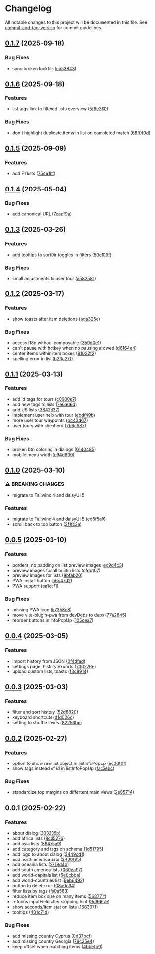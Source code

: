 # Changelog

All notable changes to this project will be documented in this file. See [commit-and-tag-version](https://github.com/absolute-version/commit-and-tag-version) for commit guidelines.

## [0.1.7](https://github.com/FjellOverflow/typem/compare/v0.1.6...v0.1.7) (2025-09-18)


### Bug Fixes

* sync broken lockfile ([ca53843](https://github.com/FjellOverflow/typem/commit/ca5384300d8548dfddb3c99cfdeccff12301ce9b))

## [0.1.6](https://github.com/FjellOverflow/typem/compare/v0.1.5...v0.1.6) (2025-09-18)


### Features

* list tags link to filtered lists overview ([5f6e360](https://github.com/FjellOverflow/typem/commit/5f6e3605760c093bacdfa4cfbe2f3558b30b0bd5))


### Bug Fixes

* don't highlight duplicate items in list on completed match ([68f0f0d](https://github.com/FjellOverflow/typem/commit/68f0f0de625ae375d88a077470a17c91d77201a5))

## [0.1.5](https://github.com/FjellOverflow/typem/compare/v0.1.4...v0.1.5) (2025-09-09)


### Features

* add  F1 lists ([75c61bf](https://github.com/FjellOverflow/typem/commit/75c61bfa95edff105bd70b82b1483fce6af14693))

## [0.1.4](https://github.com/FjellOverflow/typem/compare/v0.1.3...v0.1.4) (2025-05-04)


### Bug Fixes

* add canonical URL ([7eacf9a](https://github.com/FjellOverflow/typem/commit/7eacf9a1ef44a7c507bf08ef404c4c669d33092c))

## [0.1.3](https://github.com/FjellOverflow/typem/compare/v0.1.2...v0.1.3) (2025-03-26)


### Features

* add tooltips to sortDir toggles in filters ([50c109f](https://github.com/FjellOverflow/typem/commit/50c109f9e9bfc492a60c0ffc0c927715b216a828))


### Bug Fixes

* small adjustments to user tour ([a582581](https://github.com/FjellOverflow/typem/commit/a5825815c7ab701fdbeee4e81458a191fb6041a4))

## [0.1.2](https://github.com/FjellOverflow/typem/compare/v0.1.1...v0.1.2) (2025-03-17)


### Features

* show toasts after item deletions ([ada325e](https://github.com/FjellOverflow/typem/commit/ada325e15d4b7226a6d303282298e1bb803fdfe3))


### Bug Fixes

* access i18n without composable ([359d0e1](https://github.com/FjellOverflow/typem/commit/359d0e1e5c0958a2005e9aed19c356d3b9b027c5))
* can't pause with hotkey when no pausing allowed ([d6164e4](https://github.com/FjellOverflow/typem/commit/d6164e4b1383389463651f543264808cd33e6472))
* center items within item boxes ([91022f2](https://github.com/FjellOverflow/typem/commit/91022f2b8edf6d0333c42fddfcdcc99a38d7aa4c))
* spelling error in list ([b23c27f](https://github.com/FjellOverflow/typem/commit/b23c27f72be67ff2358ebe82fa5744d15a8b6898))

## [0.1.1](https://github.com/FjellOverflow/typem/compare/v0.1.0...v0.1.1) (2025-03-13)


### Features

* add id tags for tours ([c0980e7](https://github.com/FjellOverflow/typem/commit/c0980e7631471d3039bf0ee9d67a9dd46dfbe612))
* add new tags to lists ([7e6a66d](https://github.com/FjellOverflow/typem/commit/7e6a66da0cde65a55fb74e39d28362cf3a8828c0))
* add US lists ([3842d37](https://github.com/FjellOverflow/typem/commit/3842d3763286960c6b04cca250d133ab57232757))
* implement user help with tour ([ebdf49b](https://github.com/FjellOverflow/typem/commit/ebdf49b117fe546461d8e3ee386cdd25036c95b2))
* more user tour waypoints ([b443d67](https://github.com/FjellOverflow/typem/commit/b443d6786bce9a51b58573c1f935f16ed06c8552))
* user tours with shepherd ([7b6c987](https://github.com/FjellOverflow/typem/commit/7b6c98778491f9a35c644dc33bc5203f3aded2f9))


### Bug Fixes

* broken btn coloring in dialogs ([0140485](https://github.com/FjellOverflow/typem/commit/0140485eedee45d6ebe0a123778aeefd5537dc81))
* mobile menu width ([c94d600](https://github.com/FjellOverflow/typem/commit/c94d60008dc369fdc2d4b73a6dcb38d7018e7133))

## [0.1.0](https://github.com/FjellOverflow/typem/compare/v0.0.5...v0.1.0) (2025-03-10)


### ⚠ BREAKING CHANGES

* migrate to Tailwind 4 and daisyUI 5

### Features

* migrate to Tailwind 4 and daisyUI 5 ([ed5f5a9](https://github.com/FjellOverflow/typem/commit/ed5f5a938360b019fd462877abf75ebeee4cd1ff))
* scroll back to top button ([2f1fc2a](https://github.com/FjellOverflow/typem/commit/2f1fc2aff748767dd0b9b020d3fe2934b8448854))

## [0.0.5](https://github.com/FjellOverflow/typem/compare/v0.0.4...v0.0.5) (2025-03-10)


### Features

* borders, no padding on list preview images ([ec9d4c3](https://github.com/FjellOverflow/typem/commit/ec9d4c3940ed62272e079212a876ebe626ae91c5))
* preview images for all builtin lists ([cfdc107](https://github.com/FjellOverflow/typem/commit/cfdc107b4178421032826515d484950fa4aec01a))
* preview images for lists ([8bfab20](https://github.com/FjellOverflow/typem/commit/8bfab20047105052143a3b219aec71e4465bea66))
* PWA install button ([b6c47d2](https://github.com/FjellOverflow/typem/commit/b6c47d2ea81c1bb0131da47cc61058169e7d096b))
* PWA support ([aa1eef1](https://github.com/FjellOverflow/typem/commit/aa1eef1f1e2c240b44d853e81e9e92e681528366))


### Bug Fixes

* missing PWA icon ([b7358e8](https://github.com/FjellOverflow/typem/commit/b7358e83a3651509e84c1da392b57812dcb72bcb))
* move vite-plugin-pwa from devDeps to deps ([77a2845](https://github.com/FjellOverflow/typem/commit/77a28451ec92aea36a58835cc5b7d250817ef4c1))
* reorder buttons in InfoPopUp ([105cea7](https://github.com/FjellOverflow/typem/commit/105cea7b18dfea7d215e487f6c635c584338e15c))

## [0.0.4](https://github.com/FjellOverflow/typem/compare/v0.0.3...v0.0.4) (2025-03-05)


### Features

* import history from JSON ([0f4dfad](https://github.com/FjellOverflow/typem/commit/0f4dfad540de3329713e260981e3567966ea529d))
* settings page, history exports ([730276e](https://github.com/FjellOverflow/typem/commit/730276eafde6ffc4571afa49ac3ffd965522f6c9))
* upload custom lists, toasts ([f3c8914](https://github.com/FjellOverflow/typem/commit/f3c89144757c068c7a1081217a8f285c6de0d7eb))

## [0.0.3](https://github.com/FjellOverflow/typem/compare/v0.0.2...v0.0.3) (2025-03-03)


### Features

* filter and sort history ([52d8820](https://github.com/FjellOverflow/typem/commit/52d8820c9679ef3b55ab39156ea710abd082549f))
* keyboard shortcuts ([d1d026c](https://github.com/FjellOverflow/typem/commit/d1d026c01782098fa06a5a066b75d55ed2bf756c))
* setting to shuffle items ([82253bc](https://github.com/FjellOverflow/typem/commit/82253bc212d38b8bb4719b3f5cc1ff23230cb97e))

## [0.0.2](https://github.com/FjellOverflow/typem/compare/v0.0.1...v0.0.2) (2025-02-27)


### Features

* option to show raw list object in listInfoPopUp ([ac3df9f](https://github.com/FjellOverflow/typem/commit/ac3df9f27e7af120d48527ec00089357c6427953))
* show tags instead of id in listInfoPopUp ([fac5ebc](https://github.com/FjellOverflow/typem/commit/fac5ebc9f34d4733dfa0b09d1f9f7e17856d4cd7))


### Bug Fixes

* standardize top margins on differtent main views ([2e85714](https://github.com/FjellOverflow/typem/commit/2e857149ab0dcf005aa059c1623314f66d86c029))

## 0.0.1 (2025-02-22)


### Features

* about dialog ([333285b](https://github.com/FjellOverflow/typem/commit/333285bc4d7dac141cab79675ad693ce0e0eeb42))
* add africa lists ([8cd5276](https://github.com/FjellOverflow/typem/commit/8cd52767d354f86a7d4046ac6c2fb16dd7f88372))
* add asia lists ([86475a9](https://github.com/FjellOverflow/typem/commit/86475a92508ac86b24931a86fa1757288f25e947))
* add category and tags on schema ([1d51795](https://github.com/FjellOverflow/typem/commit/1d51795ad1b349682f55ea7925c5decb6290b404))
* add logo to about dialog ([3449cd1](https://github.com/FjellOverflow/typem/commit/3449cd1c9ef706c4cc83463bfa92852d02705ca6))
* add north america lists ([2430f95](https://github.com/FjellOverflow/typem/commit/2430f956c08698230b1c517082e5536a11334b5c))
* add oceania lists ([2719d4b](https://github.com/FjellOverflow/typem/commit/2719d4be7d37be094bafbcc74e65a251c87971dc))
* add south america lists ([060ea97](https://github.com/FjellOverflow/typem/commit/060ea9772cab27bcb9121be941c4a45296a02d66))
* add world-capitals list ([6e0cbba](https://github.com/FjellOverflow/typem/commit/6e0cbbabfbb1694d9f0ec8f74f15cfa557b7092b))
* add world-countries list ([9eb6492](https://github.com/FjellOverflow/typem/commit/9eb6492fd60d984fbf9af71a4e0a4f5025ea1965))
* button to delete run ([08a0c94](https://github.com/FjellOverflow/typem/commit/08a0c945eebbc4c43ea3ccbce28b1d463abd238d))
* filter lists by tags ([fa0a583](https://github.com/FjellOverflow/typem/commit/fa0a583dee532da565fa58ddbc09384ffde296f3))
* reduce item box size on many items ([568771f](https://github.com/FjellOverflow/typem/commit/568771fc81823e0c566ddf825f0856e227400ee5))
* refocus inputField after skipping hint ([9d6667e](https://github.com/FjellOverflow/typem/commit/9d6667e992f8ab7b6e58e002c9dfbaef8fa9cee5))
* show seconds/item stat on lists ([168397f](https://github.com/FjellOverflow/typem/commit/168397f24861815fcf10e0f723e90d77f6ad1302))
* tooltips ([401c71d](https://github.com/FjellOverflow/typem/commit/401c71d7d41a371063c93861ae2918787b46019e))


### Bug Fixes

* add missing country Cyprus ([0d37bcf](https://github.com/FjellOverflow/typem/commit/0d37bcfdebf597fa6c9992b6280fca00c9981b3a))
* add missing country Georgia ([78c25e4](https://github.com/FjellOverflow/typem/commit/78c25e45cc9ea2363f2bc7c6d34522776d47f42f))
* keep offset when matching items ([4bbefb0](https://github.com/FjellOverflow/typem/commit/4bbefb0eae437a9c2a02594bc7e3a87715460a20))
